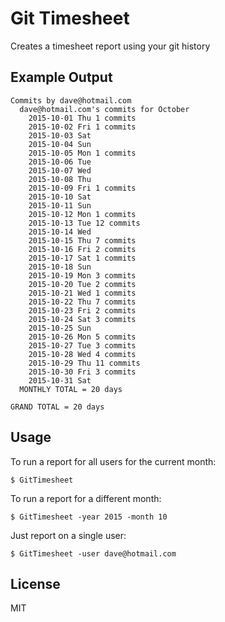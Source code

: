 # Git Timesheet

Creates a timesheet report using your git history

## Example Output

```
Commits by dave@hotmail.com
  dave@hotmail.com's commits for October
    2015-10-01 Thu 1 commits
    2015-10-02 Fri 1 commits
    2015-10-03 Sat
    2015-10-04 Sun
    2015-10-05 Mon 1 commits
    2015-10-06 Tue
    2015-10-07 Wed
    2015-10-08 Thu
    2015-10-09 Fri 1 commits
    2015-10-10 Sat
    2015-10-11 Sun
    2015-10-12 Mon 1 commits
    2015-10-13 Tue 12 commits
    2015-10-14 Wed
    2015-10-15 Thu 7 commits
    2015-10-16 Fri 2 commits
    2015-10-17 Sat 1 commits
    2015-10-18 Sun
    2015-10-19 Mon 3 commits
    2015-10-20 Tue 2 commits
    2015-10-21 Wed 1 commits
    2015-10-22 Thu 7 commits
    2015-10-23 Fri 2 commits
    2015-10-24 Sat 3 commits
    2015-10-25 Sun
    2015-10-26 Mon 5 commits
    2015-10-27 Tue 3 commits
    2015-10-28 Wed 4 commits
    2015-10-29 Thu 11 commits
    2015-10-30 Fri 3 commits
    2015-10-31 Sat
  MONTHLY TOTAL = 20 days

GRAND TOTAL = 20 days
```

## Usage

To run a report for all users for the current month:

```
$ GitTimesheet
```

To run a report for a different month:

```
$ GitTimesheet -year 2015 -month 10
```

Just report on a single user:

```
$ GitTimesheet -user dave@hotmail.com
```

## License

MIT
